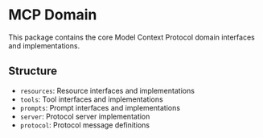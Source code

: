 # MCP Domain

This package contains the core Model Context Protocol domain interfaces and implementations.

## Structure

- `resources`: Resource interfaces and implementations
- `tools`: Tool interfaces and implementations
- `prompts`: Prompt interfaces and implementations
- `server`: Protocol server implementation
- `protocol`: Protocol message definitions
